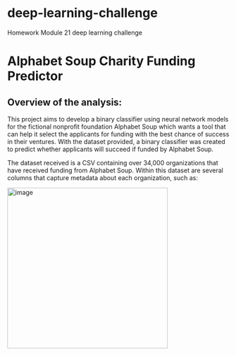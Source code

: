 # deep-learning-challenge

Homework Module 21 deep learning challenge

# Alphabet Soup Charity Funding Predictor


## Overview of the analysis:


This project aims to develop a binary classifier using neural network models for the fictional nonprofit foundation Alphabet Soup which wants a tool that can help it select the applicants for funding with the best chance of success in their ventures. With the dataset provided, a binary classifier was created to predict whether applicants will succeed if funded by Alphabet Soup.

The dataset received is a CSV containing over 34,000 organizations that have received funding from Alphabet Soup. Within this dataset are several columns that capture metadata about each organization, such as:

<img width="364" alt="image" src="https://github.com/cassiewyattlkn/deep-learning-challenge/assets/108894970/32466c01-701e-4673-8c5e-19c241203a91">

